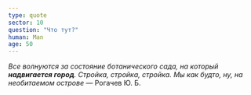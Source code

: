 ```yaml
---
type: quote
sector: 10
question: "Что тут?"
human: Man
age: 50
---
```

_Все волнуются за состояние ботанического сада, на который **надвигается город**. Стройка, стройка, стройка. Мы как будто, ну, на необитаемом острове_ — Рогачев Ю. Б.